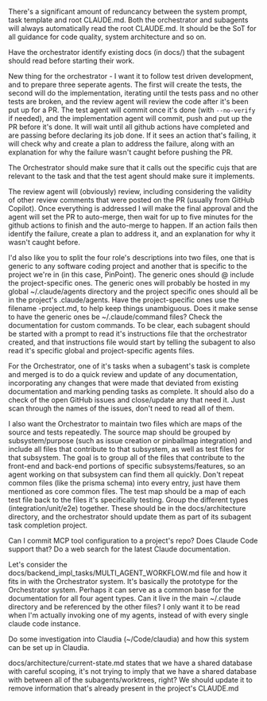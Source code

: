 There's a significant amount of reduncancy between the system prompt, task template and root CLAUDE.md. Both the orchestrator and subagents will always automatically read the root CLAUDE.md. It should be the SoT for all guidance for code quality, system architecture and so on.

Have the orchestrator identify existing docs (in docs/) that the subagent should read before starting their work.

New thing for the orchestrator - I want it to follow test driven development, and to prepare three seperate agents. The first will create the tests, the second will do the implementation, iterating until the tests pass and no other tests are broken, and the review agent will review the code after it's been put up for a PR. The test agent will commit once it's done (with `--no-verify` if needed), and the implementation agent will commit, push and put up the PR before it's done. It will wait until all github actions have completed and are passing before declaring its job done. If it sees an action that's failing, it will check why and create a plan to address the failure, along with an explanation for why the failure wasn't caught before pushing the PR.

The Orchestrator should make sure that it calls out the specific cujs that are relevant to the task and that the test agent should make sure it implements.

The review agent will (obviously) review, including considering the validity of other review comments that were posted on the PR (usually from GitHub Copilot). Once everything is addressed I will make the final approval and the agent will set the PR to auto-merge, then wait for up to five minutes for the github actions to finish and the auto-merge to happen. If an action fails then identify the failure, create a plan to address it, and an explanation for why it wasn't caught before.

I'd also like you to split the four role's descriptions into two files, one that is generic to any software coding project and another that is specific to the project we're in (in this case, PinPoint). The generic ones should @ include the project-specific ones. The generic ones will probably be hosted in my global ~/.claude/agents directory and the project specific ones should all be in the project's .claude/agents. Have the project-specific ones use the filename <agent>-project.md, to help keep things unambiguous. Does it make sense to have the generic ones be ~/.claude/command files? Check the documentation for custom commands.
To be clear, each subagent should be started with a prompt to read it's instructions file that the orchestrator created, and that instructions file would start by telling the subagent to also read it's specific global and project-specific agents files.

For the Orchestrator, one of it's tasks when a subagent's task is complete and merged is to do a quick review and update of any documentation, incorporating any changes that were made that deviated from existing documentation and marking pending tasks as complete. It should also do a check of the open GitHub issues and close/update any that need it. Just scan through the names of the issues, don't need to read all of them.

I also want the Orchestrator to maintain two files which are maps of the source and tests repeatedly. The source map should be grouped by subsystem/purpose (such as issue creation or pinballmap integration) and include all files that contribute to that subsystem, as well as test files for that subsystem. The goal is to group all of the files that contribute to the front-end and back-end portions of specific subsystems/features, so an agent working on that subsystem can find them all quickly. Don't repeat common files (like the prisma schema) into every entry, just have them mentioned as core common files. The test map should be a map of each test file back to the files it's specifically testing. Group the different types (integration/unit/e2e) together. These should be in the docs/architecture directory, and the orchestrator should update them as part of its subagent task completion project.

Can I commit MCP tool configuration to a project's repo? Does Claude Code support that? Do a web search for the latest Claude documentation.

Let's consider the docs/backend_impl_tasks/MULTI_AGENT_WORKFLOW.md file and how it fits in with the Orchestrator system. It's basically the prototype for the Orchestrator system. Perhaps it can serve as a common base for the documentation for all four agent types. Can it live in the main ~/.claude directory and be referenced by the other files? I only want it to be read when I'm actually invoking one of my agents, instead of with every single claude code instance.

Do some investigation into Claudia (~/Code/claudia) and how this system can be set up in Claudia.

docs/architecture/current-state.md states that we have a shared database with careful scoping, it's not trying to imply that we have a shared database with between all of the subagents/worktrees, right? We should update it to remove information that's already present in the project's CLAUDE.md
